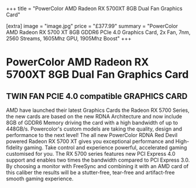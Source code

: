 +++
title = "PowerColor AMD Radeon RX 5700XT 8GB Dual Fan Graphics Card"

[extra]
image = "image.jpg"
price = "£377.99"
summary = "PowerColor AMD Radeon RX 5700 XT 8GB GDDR6 PCIe 4.0 Graphics Card, 2x Fan, 7nm, 2560 Streams, 1605Mhz GPU, 1905Mhz Boost"
+++
# PowerColor AMD Radeon RX 5700XT 8GB Dual Fan Graphics Card

## TWIN FAN PCIE 4.0 compatible GRAPHICS CARD

AMD have launched their latest Graphics Cards the Radeon RX 5700 Series, the new cards are based on the new RDNA Architecture and now include 8GB of GDDR6 Memory driving the card with a high bandwidth of up to 448GB/s. Powercolor's custom models are taking the quality, design and performance to the next level! The all new PowerColor RDNA Red Devil powered Radeon RX 5700 XT gives you exceptional performance and High-fidelity gaming. Take control and experience powerful, accelerated gaming customised for you. The RX 5700 series features new PCI Express 4.0 support and enables two times the bandwidth compared to PCI Express 3.0. By choosing a monitor with FreeSync and combining it with an AMD card of this caliber the results will be a stutter-free, tear-free and artifact-free smooth gaming experience.

